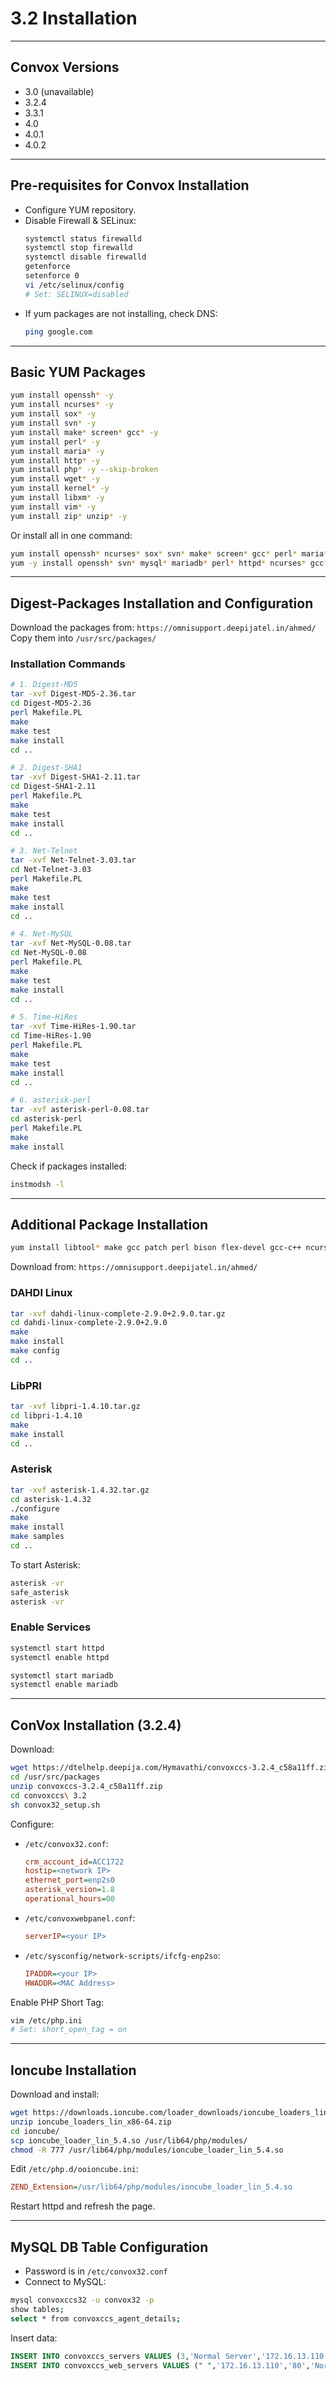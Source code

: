
# 3.2 Installation

---

## Convox Versions

- 3.0 (unavailable)
- 3.2.4
- 3.3.1
- 4.0
- 4.0.1
- 4.0.2

---

## Pre-requisites for Convox Installation

- Configure YUM repository.
- Disable Firewall & SELinux:
  ```bash
  systemctl status firewalld
  systemctl stop firewalld
  systemctl disable firewalld
  getenforce
  setenforce 0
  vi /etc/selinux/config
  # Set: SELINUX=disabled
  ```
- If yum packages are not installing, check DNS:
  ```bash
  ping google.com
  ```

---

## Basic YUM Packages

```bash
yum install openssh* -y
yum install ncurses* -y
yum install sox* -y
yum install svn* -y
yum install make* screen* gcc* -y
yum install perl* -y
yum install maria* -y
yum install http* -y
yum install php* -y --skip-broken
yum install wget* -y
yum install kernel* -y
yum install libxm* -y
yum install vim* -y
yum install zip* unzip* -y
```

Or install all in one command:

```bash
yum install openssh* ncurses* sox* svn* make* screen* gcc* perl* maria* http* php* --skip-broken wget* kernel* libxm* vim* zip* unzip* -y
yum -y install openssh* svn* mysql* mariadb* perl* httpd* ncurses* gcc* sox* make* screen* wget* kernel* libxm* vim* zip unzip -y
```

---

## Digest-Packages Installation and Configuration

Download the packages from: `https://omnisupport.deepijatel.in/ahmed/`  
Copy them into `/usr/src/packages/`

### Installation Commands

```bash
# 1. Digest-MD5
tar -xvf Digest-MD5-2.36.tar
cd Digest-MD5-2.36
perl Makefile.PL
make
make test
make install
cd ..

# 2. Digest-SHA1
tar -xvf Digest-SHA1-2.11.tar
cd Digest-SHA1-2.11
perl Makefile.PL
make
make test
make install
cd ..

# 3. Net-Telnet
tar -xvf Net-Telnet-3.03.tar
cd Net-Telnet-3.03
perl Makefile.PL
make
make test
make install
cd ..

# 4. Net-MySQL
tar -xvf Net-MySQL-0.08.tar
cd Net-MySQL-0.08
perl Makefile.PL
make
make test
make install
cd ..

# 5. Time-HiRes
tar -xvf Time-HiRes-1.90.tar
cd Time-HiRes-1.90
perl Makefile.PL
make
make test
make install
cd ..

# 6. asterisk-perl
tar -xvf asterisk-perl-0.08.tar
cd asterisk-perl
perl Makefile.PL
make
make install
```

Check if packages installed:

```bash
instmodsh -l
```

---

## Additional Package Installation

```bash
yum install libtool* make gcc patch perl bison flex-devel gcc-c++ ncurses-flex libtermcap-devel autoconf* automake* autoconf libxml2-devel cmake openssl*
```

Download from: `https://omnisupport.deepijatel.in/ahmed/`

### DAHDI Linux

```bash
tar -xvf dahdi-linux-complete-2.9.0+2.9.0.tar.gz
cd dahdi-linux-complete-2.9.0+2.9.0
make
make install
make config
cd ..
```

### LibPRI

```bash
tar -xvf libpri-1.4.10.tar.gz
cd libpri-1.4.10
make
make install
cd ..
```

### Asterisk

```bash
tar -xvf asterisk-1.4.32.tar.gz
cd asterisk-1.4.32
./configure
make
make install
make samples
cd ..
```

To start Asterisk:

```bash
asterisk -vr
safe_asterisk
asterisk -vr
```

### Enable Services

```bash
systemctl start httpd
systemctl enable httpd

systemctl start mariadb
systemctl enable mariadb
```

---

## ConVox Installation (3.2.4)

Download:

```bash
wget https://dtelhelp.deepija.com/Hymavathi/convoxccs-3.2.4_c58a11ff.zip
cd /usr/src/packages
unzip convoxccs-3.2.4_c58a11ff.zip
cd convoxccs\ 3.2
sh convox32_setup.sh
```

Configure:

- `/etc/convox32.conf`:
  ```ini
  crm_account_id=ACC1722
  hostip=<network IP>
  ethernet_port=enp2s0
  asterisk_version=1.8
  operational_hours=00
  ```

- `/etc/convoxwebpanel.conf`:
  ```ini
  serverIP=<your IP>
  ```

- `/etc/sysconfig/network-scripts/ifcfg-enp2so`:
  ```ini
  IPADDR=<your IP>
  HWADDR=<MAC Address>
  ```

Enable PHP Short Tag:

```bash
vim /etc/php.ini
# Set: short_open_tag = on
```

---

## Ioncube Installation

Download and install:

```bash
wget https://downloads.ioncube.com/loader_downloads/ioncube_loaders_lin_x86-64.zip
unzip ioncube_loaders_lin_x86-64.zip
cd ioncube/
scp ioncube_loader_lin_5.4.so /usr/lib64/php/modules/
chmod -R 777 /usr/lib64/php/modules/ioncube_loader_lin_5.4.so
```

Edit `/etc/php.d/ooioncube.ini`:

```ini
ZEND_Extension=/usr/lib64/php/modules/ioncube_loader_lin_5.4.so
```

Restart httpd and refresh the page.

---

## MySQL DB Table Configuration

- Password is in `/etc/convox32.conf`
- Connect to MySQL:

```bash
mysql convoxccs32 -u convox32 -p
show tables;
select * from convoxccs_agent_details;
```

Insert data:

```sql
INSERT INTO convoxccs_servers VALUES (3,'Normal Server','172.16.13.110','Y','172.16.13.110',5038,'convox','convox','updateconvox','listenconvox','sendconvox','N','N','FILE',0,0);
INSERT INTO convoxccs_web_servers VALUES (" ",'172.16.13.110','80','Normal Server','Y');
```
